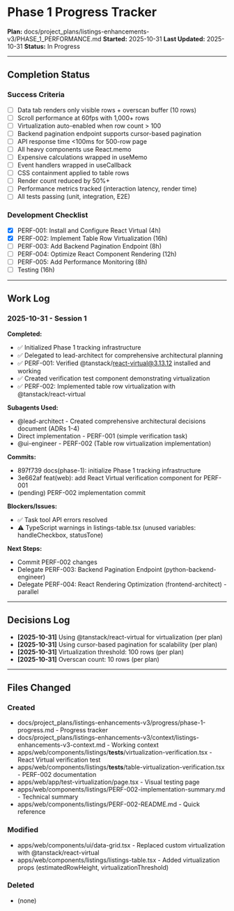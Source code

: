 # Phase 1 Progress Tracker

**Plan:** docs/project_plans/listings-enhancements-v3/PHASE_1_PERFORMANCE.md
**Started:** 2025-10-31
**Last Updated:** 2025-10-31
**Status:** In Progress

---

## Completion Status

### Success Criteria
- [ ] Data tab renders only visible rows + overscan buffer (10 rows)
- [ ] Scroll performance at 60fps with 1,000+ rows
- [ ] Virtualization auto-enabled when row count > 100
- [ ] Backend pagination endpoint supports cursor-based pagination
- [ ] API response time <100ms for 500-row page
- [ ] All heavy components use React.memo
- [ ] Expensive calculations wrapped in useMemo
- [ ] Event handlers wrapped in useCallback
- [ ] CSS containment applied to table rows
- [ ] Render count reduced by 50%+
- [ ] Performance metrics tracked (interaction latency, render time)
- [ ] All tests passing (unit, integration, E2E)

### Development Checklist
- [x] PERF-001: Install and Configure React Virtual (4h)
- [x] PERF-002: Implement Table Row Virtualization (16h)
- [ ] PERF-003: Add Backend Pagination Endpoint (8h)
- [ ] PERF-004: Optimize React Component Rendering (12h)
- [ ] PERF-005: Add Performance Monitoring (8h)
- [ ] Testing (16h)

---

## Work Log

### 2025-10-31 - Session 1

**Completed:**
- ✅ Initialized Phase 1 tracking infrastructure
- ✅ Delegated to lead-architect for comprehensive architectural planning
- ✅ PERF-001: Verified @tanstack/react-virtual@3.13.12 installed and working
- ✅ Created verification test component demonstrating virtualization
- ✅ PERF-002: Implemented table row virtualization with @tanstack/react-virtual

**Subagents Used:**
- @lead-architect - Created comprehensive architectural decisions document (ADRs 1-4)
- Direct implementation - PERF-001 (simple verification task)
- @ui-engineer - PERF-002 (Table row virtualization implementation)

**Commits:**
- 897f739 docs(phase-1): initialize Phase 1 tracking infrastructure
- 3e662af feat(web): add React Virtual verification component for PERF-001
- (pending) PERF-002 implementation commit

**Blockers/Issues:**
- ✅ Task tool API errors resolved
- ⚠️ TypeScript warnings in listings-table.tsx (unused variables: handleCheckbox, statusTone)

**Next Steps:**
- Commit PERF-002 changes
- Delegate PERF-003: Backend Pagination Endpoint (python-backend-engineer)
- Delegate PERF-004: React Rendering Optimization (frontend-architect) - parallel

---

## Decisions Log

- **[2025-10-31]** Using @tanstack/react-virtual for virtualization (per plan)
- **[2025-10-31]** Using cursor-based pagination for scalability (per plan)
- **[2025-10-31]** Virtualization threshold: 100 rows (per plan)
- **[2025-10-31]** Overscan count: 10 rows (per plan)

---

## Files Changed

### Created
- docs/project_plans/listings-enhancements-v3/progress/phase-1-progress.md - Progress tracker
- docs/project_plans/listings-enhancements-v3/context/listings-enhancements-v3-context.md - Working context
- apps/web/components/listings/__tests__/virtualization-verification.tsx - React Virtual verification test
- apps/web/components/listings/__tests__/table-virtualization-verification.tsx - PERF-002 documentation
- apps/web/app/test-virtualization/page.tsx - Visual testing page
- apps/web/components/listings/PERF-002-implementation-summary.md - Technical summary
- apps/web/components/listings/PERF-002-README.md - Quick reference

### Modified
- apps/web/components/ui/data-grid.tsx - Replaced custom virtualization with @tanstack/react-virtual
- apps/web/components/listings/listings-table.tsx - Added virtualization props (estimatedRowHeight, virtualizationThreshold)

### Deleted
- (none)
